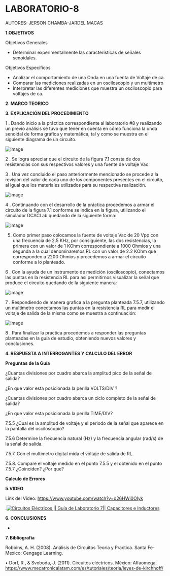 # LABORATORIO-8
AUTORES: JERSON CHAMBA-JARDEL MACAS

**1.OBJETIVOS**

Objetivos Generales

* Determinar experimentalmente las caracteristicas de señales senoidales.

Objetivos Especificos

* Analizar el comportamiento de una Onda en una fuenta de Voltaje de ca.
* Comparar las mediciones realizadas en un osciloscopio y un multimetro
* Interpretar las diferentes mediciones que muestra un osciloscopio para voltajes de ca.

**2. MARCO TEORICO**



**3. EXPLICACIÓN DEL PROCEDIMIENTO**

1 . Dando inicio a la práctica correspondiente al laboratorio #8 y realizando un previo análisis se tuvo que tener en cuenta en cómo funciona la onda senoidal de forma gráfica y matemática, tal y como se muestra en el siguiente diagrama de un circuito.

![image](https://user-images.githubusercontent.com/84453441/132269191-322213e1-ef85-496b-81a0-8121ad745d85.png)

2 . Se logra apreciar que el circuito de la figura 7.1 consta de dos resistencias con sus respectivos valores y una fuente de voltaje Vac. 

3 . Una vez concluido el paso anteriormente mencionado se procede a la revisión del valor de cada uno de los componentes presentes en el circuito, al igual que los materiales utilizados para su respectiva realización. 

![image](https://user-images.githubusercontent.com/84453441/132269208-b78372a4-2197-40a9-8228-80548b0cd1d5.png)

4 . Continuando con el desarrollo de la práctica procedemos a armar el circuito de la figura 7.1 conforme se indica en la figura, utilizando el simulador DCACLab quedando de la siguiente forma:

![image](https://user-images.githubusercontent.com/84453441/132269235-04b54ef7-5efe-4892-bbb7-00d9eb75ddec.png)

5. Como primer paso colocamos la fuente de voltaje Vac de 20 Vpp con una frecuencia de 2.5 KHz, por consiguiente, las dos resistencias, la primera con un valor de 1 KOhm correspondiente a 1000 Ohmios y una segunda a la cual denominaremos RL con un valor de 2.2 KOhm que corresponden a 2200 Ohmios y procedemos a armar el circuito conforme a lo planteado.

6 . Con la ayuda de un instrumento de medición (osciloscopio), conectamos las puntas en la resistencia RL para así permitirnos visualizar la señal que produce el circuito quedando de la siguiente manera:

![image](https://user-images.githubusercontent.com/84453441/132269266-df281d79-228a-44b7-92a4-af2e50a8e8ec.png)

7 . Respondiendo de manera grafica a la pregunta planteada 7.5.7, utilizando un multímetro conectamos las puntas en la resistencia RL para medir el voltaje de salida de la misma como se muestra a continuación:

![image](https://user-images.githubusercontent.com/84453441/132269295-1494a244-cc7d-4e37-97e5-c27bc78b50a4.png)

8 . Para finalizar la práctica procedemos a responder las preguntas planteadas en la guía de estudio, obteniendo nuevos valores y conclusiones.

**4. RESPUESTA A INTERROGANTES Y CALCULO DEL ERROR**

**Preguntas de la Guía**


¿Cuantas divisiones por cuadro abarca la amplitud pico de la señal de salida?

¿En que valor esta posicionada la perilla VOLTS/DIV ?

¿Cuantas divisiones por cuadro abarca un ciclo completo de la señal de salida?

¿En que valor esta posicionada la perilla TIME/DIV?

7.5.5 ¿Cual es la amplitud  de voltaje y el periodo de la señal que aparece en la pantalla del osciloscopio?

7.5.6 Determine la frecuencia natural (Hz) y la frecuencia angular (rad/s) de la señal de salida.

7.5.7. Con el multimetro digital mida el voltaje de salida de RL.

7.5.8. Compare el voltaje medido en el punto 7.5.5 y el obtenido en el punto 7.5.7 ¿Coinciden?  ¿Por que?



**Calculo de Errores**


**5.VIDEO**

Link del Video: https://www.youtube.com/watch?v=d26HWi0OIyk

.[![Circuitos Eléctricos || Guía de Laboratorio 7|| Capacitores e Inductores](https://img.youtube.com/vi/d26HWi0OIyk/0.jpg)](https://youtu.be/d26HWi0OIyk)


**6. CONCLUSIONES**

*  

**7. Bibliografia**

 Robbins, A. H. (2008). Análisis de Circuitos Teoria y Practica. Santa Fe-Mexico: Cengage Learning.
 
•  Dorf, R., & Svoboda, J. (2011). Circuitos eléctricos. México: Alfaomega, https://www.mecatronicalatam.com/es/tutoriales/teoria/leyes-de-kirchhoff/
